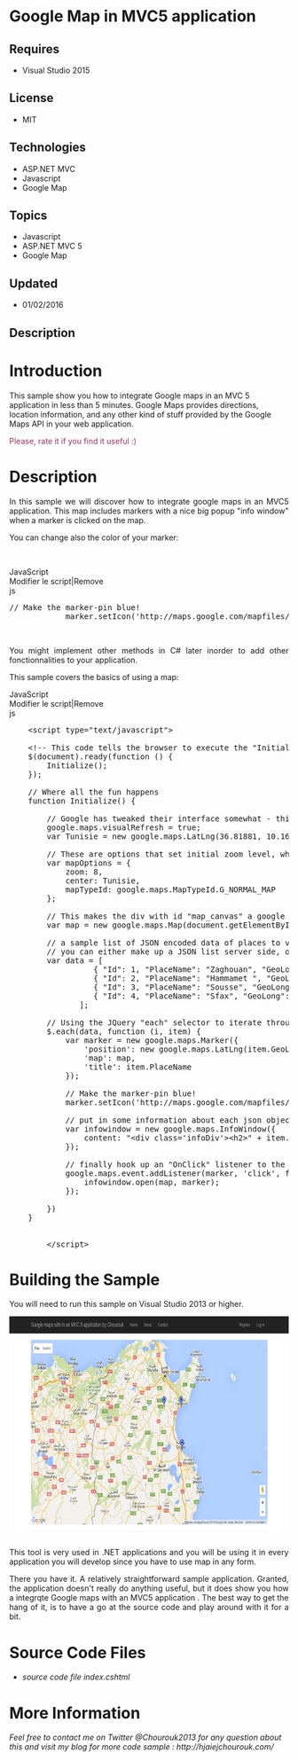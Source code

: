 # Google Map in MVC5 application
## Requires
- Visual Studio 2015
## License
- MIT
## Technologies
- ASP.NET MVC
- Javascript
- Google Map
## Topics
- Javascript
- ASP.NET MVC 5
- Google Map
## Updated
- 01/02/2016
## Description

<h1>Introduction</h1>
<p>This sample show you how to integrate Google maps in an MVC 5 application in less than 5 minutes.&nbsp;<span>Google Maps provides directions, location information, and any other kind of stuff provided by the Google Maps API in your web application.&nbsp;</span></p>
<p><span style="color:#993366">Please, rate it if you find it useful :)</span></p>
<h1>Description</h1>
<p style="text-align:justify">In this sample we will discover how to integrate google maps in an MVC5 application. This map includes markers with&nbsp;a nice big popup &quot;info window&quot; when a marker is clicked on the map.</p>
<p style="text-align:justify">You can change also the color of your marker:</p>
<p style="text-align:justify">&nbsp;</p>
<div class="scriptcode">
<div class="pluginEditHolder" pluginCommand="mceScriptCode">
<div class="title"><span>JavaScript</span></div>
<div class="pluginLinkHolder"><span class="pluginEditHolderLink">Modifier&nbsp;le&nbsp;script</span>|<span class="pluginRemoveHolderLink">Remove</span></div>
<span class="hidden">js</span>

<div class="preview">
<pre class="js"><span class="js__sl_comment">//&nbsp;Make&nbsp;the&nbsp;marker-pin&nbsp;blue!</span>&nbsp;
&nbsp;&nbsp;&nbsp;&nbsp;&nbsp;&nbsp;&nbsp;&nbsp;&nbsp;&nbsp;&nbsp;&nbsp;marker.setIcon(<span class="js__string">'http://maps.google.com/mapfiles/ms/icons/blue-dot.png'</span>)</pre>
</div>
</div>
</div>
<p>&nbsp;</p>
<p style="text-align:justify">You might implement other methods in C# later inorder to add other fonctionnalities to your application.</p>
<p style="text-align:justify">This sample covers the basics of using a map:</p>
<div class="scriptcode">
<div class="pluginEditHolder" pluginCommand="mceScriptCode">
<div class="title"><span>JavaScript</span></div>
<div class="pluginLinkHolder"><span class="pluginEditHolderLink">Modifier&nbsp;le&nbsp;script</span>|<span class="pluginRemoveHolderLink">Remove</span></div>
<span class="hidden">js</span>

<div class="preview">
<pre class="js">&nbsp;&nbsp;&nbsp;&nbsp;&lt;script&nbsp;type=<span class="js__string">&quot;text/javascript&quot;</span>&gt;&nbsp;
&nbsp;
&nbsp;&nbsp;&nbsp;&nbsp;&lt;!--&nbsp;This&nbsp;code&nbsp;tells&nbsp;the&nbsp;browser&nbsp;to&nbsp;execute&nbsp;the&nbsp;<span class="js__string">&quot;Initialize&quot;</span>&nbsp;method&nbsp;only&nbsp;when&nbsp;the&nbsp;complete&nbsp;document&nbsp;model&nbsp;has&nbsp;been&nbsp;loaded.&nbsp;--&gt;&nbsp;
&nbsp;&nbsp;&nbsp;&nbsp;$(document).ready(<span class="js__operator">function</span>&nbsp;()&nbsp;<span class="js__brace">{</span>&nbsp;
&nbsp;&nbsp;&nbsp;&nbsp;&nbsp;&nbsp;&nbsp;&nbsp;Initialize();&nbsp;
&nbsp;&nbsp;&nbsp;&nbsp;<span class="js__brace">}</span>);&nbsp;
&nbsp;
&nbsp;&nbsp;&nbsp;&nbsp;<span class="js__sl_comment">//&nbsp;Where&nbsp;all&nbsp;the&nbsp;fun&nbsp;happens</span>&nbsp;
&nbsp;&nbsp;&nbsp;&nbsp;<span class="js__operator">function</span>&nbsp;Initialize()&nbsp;<span class="js__brace">{</span>&nbsp;
&nbsp;
&nbsp;&nbsp;&nbsp;&nbsp;&nbsp;&nbsp;&nbsp;&nbsp;<span class="js__sl_comment">//&nbsp;Google&nbsp;has&nbsp;tweaked&nbsp;their&nbsp;interface&nbsp;somewhat&nbsp;-&nbsp;this&nbsp;tells&nbsp;the&nbsp;api&nbsp;to&nbsp;use&nbsp;that&nbsp;new&nbsp;UI</span>&nbsp;
&nbsp;&nbsp;&nbsp;&nbsp;&nbsp;&nbsp;&nbsp;&nbsp;google.maps.visualRefresh&nbsp;=&nbsp;true;&nbsp;
&nbsp;&nbsp;&nbsp;&nbsp;&nbsp;&nbsp;&nbsp;&nbsp;<span class="js__statement">var</span>&nbsp;Tunisie&nbsp;=&nbsp;<span class="js__operator">new</span>&nbsp;google.maps.LatLng(<span class="js__num">36.81881</span>,&nbsp;<span class="js__num">10.16596</span>);&nbsp;
&nbsp;
&nbsp;&nbsp;&nbsp;&nbsp;&nbsp;&nbsp;&nbsp;&nbsp;<span class="js__sl_comment">//&nbsp;These&nbsp;are&nbsp;options&nbsp;that&nbsp;set&nbsp;initial&nbsp;zoom&nbsp;level,&nbsp;where&nbsp;the&nbsp;map&nbsp;is&nbsp;centered&nbsp;globally&nbsp;to&nbsp;start,&nbsp;and&nbsp;the&nbsp;type&nbsp;of&nbsp;map&nbsp;to&nbsp;show</span>&nbsp;
&nbsp;&nbsp;&nbsp;&nbsp;&nbsp;&nbsp;&nbsp;&nbsp;<span class="js__statement">var</span>&nbsp;mapOptions&nbsp;=&nbsp;<span class="js__brace">{</span>&nbsp;
&nbsp;&nbsp;&nbsp;&nbsp;&nbsp;&nbsp;&nbsp;&nbsp;&nbsp;&nbsp;&nbsp;&nbsp;zoom:&nbsp;<span class="js__num">8</span>,&nbsp;
&nbsp;&nbsp;&nbsp;&nbsp;&nbsp;&nbsp;&nbsp;&nbsp;&nbsp;&nbsp;&nbsp;&nbsp;center:&nbsp;Tunisie,&nbsp;
&nbsp;&nbsp;&nbsp;&nbsp;&nbsp;&nbsp;&nbsp;&nbsp;&nbsp;&nbsp;&nbsp;&nbsp;mapTypeId:&nbsp;google.maps.MapTypeId.G_NORMAL_MAP&nbsp;
&nbsp;&nbsp;&nbsp;&nbsp;&nbsp;&nbsp;&nbsp;&nbsp;<span class="js__brace">}</span>;&nbsp;
&nbsp;
&nbsp;&nbsp;&nbsp;&nbsp;&nbsp;&nbsp;&nbsp;&nbsp;<span class="js__sl_comment">//&nbsp;This&nbsp;makes&nbsp;the&nbsp;div&nbsp;with&nbsp;id&nbsp;&quot;map_canvas&quot;&nbsp;a&nbsp;google&nbsp;map</span>&nbsp;
&nbsp;&nbsp;&nbsp;&nbsp;&nbsp;&nbsp;&nbsp;&nbsp;<span class="js__statement">var</span>&nbsp;map&nbsp;=&nbsp;<span class="js__operator">new</span>&nbsp;google.maps.Map(document.getElementById(<span class="js__string">&quot;map_canvas&quot;</span>),&nbsp;mapOptions);&nbsp;
&nbsp;
&nbsp;&nbsp;&nbsp;&nbsp;&nbsp;&nbsp;&nbsp;&nbsp;<span class="js__sl_comment">//&nbsp;a&nbsp;sample&nbsp;list&nbsp;of&nbsp;JSON&nbsp;encoded&nbsp;data&nbsp;of&nbsp;places&nbsp;to&nbsp;visit&nbsp;in&nbsp;Tunisia</span>&nbsp;
&nbsp;&nbsp;&nbsp;&nbsp;&nbsp;&nbsp;&nbsp;&nbsp;<span class="js__sl_comment">//&nbsp;you&nbsp;can&nbsp;either&nbsp;make&nbsp;up&nbsp;a&nbsp;JSON&nbsp;list&nbsp;server&nbsp;side,&nbsp;or&nbsp;call&nbsp;it&nbsp;from&nbsp;a&nbsp;controller&nbsp;using&nbsp;JSONResult</span>&nbsp;
&nbsp;&nbsp;&nbsp;&nbsp;&nbsp;&nbsp;&nbsp;&nbsp;<span class="js__statement">var</span>&nbsp;data&nbsp;=&nbsp;[&nbsp;
&nbsp;&nbsp;&nbsp;&nbsp;&nbsp;&nbsp;&nbsp;&nbsp;&nbsp;&nbsp;&nbsp;&nbsp;&nbsp;&nbsp;&nbsp;&nbsp;&nbsp;&nbsp;<span class="js__brace">{</span>&nbsp;<span class="js__string">&quot;Id&quot;</span>:&nbsp;<span class="js__num">1</span>,&nbsp;<span class="js__string">&quot;PlaceName&quot;</span>:&nbsp;<span class="js__string">&quot;Zaghouan&quot;</span>,&nbsp;<span class="js__string">&quot;GeoLong&quot;</span>:&nbsp;<span class="js__string">&quot;36.401081&quot;</span>,&nbsp;<span class="js__string">&quot;GeoLat&quot;</span>:&nbsp;<span class="js__string">&quot;10.16596&quot;</span>&nbsp;<span class="js__brace">}</span>,&nbsp;
&nbsp;&nbsp;&nbsp;&nbsp;&nbsp;&nbsp;&nbsp;&nbsp;&nbsp;&nbsp;&nbsp;&nbsp;&nbsp;&nbsp;&nbsp;&nbsp;&nbsp;&nbsp;<span class="js__brace">{</span>&nbsp;<span class="js__string">&quot;Id&quot;</span>:&nbsp;<span class="js__num">2</span>,&nbsp;<span class="js__string">&quot;PlaceName&quot;</span>:&nbsp;<span class="js__string">&quot;Hammamet&nbsp;&quot;</span>,&nbsp;<span class="js__string">&quot;GeoLong&quot;</span>:&nbsp;<span class="js__string">&quot;36.4&quot;</span>,&nbsp;<span class="js__string">&quot;GeoLat&quot;</span>:&nbsp;<span class="js__string">&quot;10.616667&quot;</span>&nbsp;<span class="js__brace">}</span>,&nbsp;
&nbsp;&nbsp;&nbsp;&nbsp;&nbsp;&nbsp;&nbsp;&nbsp;&nbsp;&nbsp;&nbsp;&nbsp;&nbsp;&nbsp;&nbsp;&nbsp;&nbsp;&nbsp;<span class="js__brace">{</span>&nbsp;<span class="js__string">&quot;Id&quot;</span>:&nbsp;<span class="js__num">3</span>,&nbsp;<span class="js__string">&quot;PlaceName&quot;</span>:&nbsp;<span class="js__string">&quot;Sousse&quot;</span>,&nbsp;<span class="js__string">&quot;GeoLong&quot;</span>:&nbsp;<span class="js__string">&quot;35.8329809&quot;</span>,&nbsp;<span class="js__string">&quot;GeoLat&quot;</span>:&nbsp;<span class="js__string">&quot;10.63875&quot;</span>&nbsp;<span class="js__brace">}</span>,&nbsp;
&nbsp;&nbsp;&nbsp;&nbsp;&nbsp;&nbsp;&nbsp;&nbsp;&nbsp;&nbsp;&nbsp;&nbsp;&nbsp;&nbsp;&nbsp;&nbsp;&nbsp;&nbsp;<span class="js__brace">{</span>&nbsp;<span class="js__string">&quot;Id&quot;</span>:&nbsp;<span class="js__num">4</span>,&nbsp;<span class="js__string">&quot;PlaceName&quot;</span>:&nbsp;<span class="js__string">&quot;Sfax&quot;</span>,&nbsp;<span class="js__string">&quot;GeoLong&quot;</span>:&nbsp;<span class="js__string">&quot;34.745159&quot;</span>,&nbsp;<span class="js__string">&quot;GeoLat&quot;</span>:&nbsp;<span class="js__string">&quot;10.7613&quot;</span>&nbsp;<span class="js__brace">}</span>&nbsp;
&nbsp;&nbsp;&nbsp;&nbsp;&nbsp;&nbsp;&nbsp;&nbsp;&nbsp;&nbsp;&nbsp;&nbsp;&nbsp;&nbsp;&nbsp;];&nbsp;
&nbsp;
&nbsp;&nbsp;&nbsp;&nbsp;&nbsp;&nbsp;&nbsp;&nbsp;<span class="js__sl_comment">//&nbsp;Using&nbsp;the&nbsp;JQuery&nbsp;&quot;each&quot;&nbsp;selector&nbsp;to&nbsp;iterate&nbsp;through&nbsp;the&nbsp;JSON&nbsp;list&nbsp;and&nbsp;drop&nbsp;marker&nbsp;pins</span>&nbsp;
&nbsp;&nbsp;&nbsp;&nbsp;&nbsp;&nbsp;&nbsp;&nbsp;$.each(data,&nbsp;<span class="js__operator">function</span>&nbsp;(i,&nbsp;item)&nbsp;<span class="js__brace">{</span>&nbsp;
&nbsp;&nbsp;&nbsp;&nbsp;&nbsp;&nbsp;&nbsp;&nbsp;&nbsp;&nbsp;&nbsp;&nbsp;<span class="js__statement">var</span>&nbsp;marker&nbsp;=&nbsp;<span class="js__operator">new</span>&nbsp;google.maps.Marker(<span class="js__brace">{</span>&nbsp;
&nbsp;&nbsp;&nbsp;&nbsp;&nbsp;&nbsp;&nbsp;&nbsp;&nbsp;&nbsp;&nbsp;&nbsp;&nbsp;&nbsp;&nbsp;&nbsp;<span class="js__string">'position'</span>:&nbsp;<span class="js__operator">new</span>&nbsp;google.maps.LatLng(item.GeoLong,&nbsp;item.GeoLat),&nbsp;
&nbsp;&nbsp;&nbsp;&nbsp;&nbsp;&nbsp;&nbsp;&nbsp;&nbsp;&nbsp;&nbsp;&nbsp;&nbsp;&nbsp;&nbsp;&nbsp;<span class="js__string">'map'</span>:&nbsp;map,&nbsp;
&nbsp;&nbsp;&nbsp;&nbsp;&nbsp;&nbsp;&nbsp;&nbsp;&nbsp;&nbsp;&nbsp;&nbsp;&nbsp;&nbsp;&nbsp;&nbsp;<span class="js__string">'title'</span>:&nbsp;item.PlaceName&nbsp;
&nbsp;&nbsp;&nbsp;&nbsp;&nbsp;&nbsp;&nbsp;&nbsp;&nbsp;&nbsp;&nbsp;&nbsp;<span class="js__brace">}</span>);&nbsp;
&nbsp;
&nbsp;&nbsp;&nbsp;&nbsp;&nbsp;&nbsp;&nbsp;&nbsp;&nbsp;&nbsp;&nbsp;&nbsp;<span class="js__sl_comment">//&nbsp;Make&nbsp;the&nbsp;marker-pin&nbsp;blue!</span>&nbsp;
&nbsp;&nbsp;&nbsp;&nbsp;&nbsp;&nbsp;&nbsp;&nbsp;&nbsp;&nbsp;&nbsp;&nbsp;marker.setIcon(<span class="js__string">'http://maps.google.com/mapfiles/ms/icons/blue-dot.png'</span>)&nbsp;
&nbsp;
&nbsp;&nbsp;&nbsp;&nbsp;&nbsp;&nbsp;&nbsp;&nbsp;&nbsp;&nbsp;&nbsp;&nbsp;<span class="js__sl_comment">//&nbsp;put&nbsp;in&nbsp;some&nbsp;information&nbsp;about&nbsp;each&nbsp;json&nbsp;object&nbsp;-&nbsp;in&nbsp;this&nbsp;case,&nbsp;the&nbsp;opening&nbsp;hours.</span>&nbsp;
&nbsp;&nbsp;&nbsp;&nbsp;&nbsp;&nbsp;&nbsp;&nbsp;&nbsp;&nbsp;&nbsp;&nbsp;<span class="js__statement">var</span>&nbsp;infowindow&nbsp;=&nbsp;<span class="js__operator">new</span>&nbsp;google.maps.InfoWindow(<span class="js__brace">{</span>&nbsp;
&nbsp;&nbsp;&nbsp;&nbsp;&nbsp;&nbsp;&nbsp;&nbsp;&nbsp;&nbsp;&nbsp;&nbsp;&nbsp;&nbsp;&nbsp;&nbsp;content:&nbsp;<span class="js__string">&quot;&lt;div&nbsp;class='infoDiv'&gt;&lt;h2&gt;&quot;</span>&nbsp;&#43;&nbsp;item.PlaceName&nbsp;&#43;&nbsp;<span class="js__string">&quot;&lt;/div&gt;&lt;/div&gt;&quot;</span>&nbsp;
&nbsp;&nbsp;&nbsp;&nbsp;&nbsp;&nbsp;&nbsp;&nbsp;&nbsp;&nbsp;&nbsp;&nbsp;<span class="js__brace">}</span>);&nbsp;
&nbsp;
&nbsp;&nbsp;&nbsp;&nbsp;&nbsp;&nbsp;&nbsp;&nbsp;&nbsp;&nbsp;&nbsp;&nbsp;<span class="js__sl_comment">//&nbsp;finally&nbsp;hook&nbsp;up&nbsp;an&nbsp;&quot;OnClick&quot;&nbsp;listener&nbsp;to&nbsp;the&nbsp;map&nbsp;so&nbsp;it&nbsp;pops&nbsp;up&nbsp;out&nbsp;info-window&nbsp;when&nbsp;the&nbsp;marker-pin&nbsp;is&nbsp;clicked!</span>&nbsp;
&nbsp;&nbsp;&nbsp;&nbsp;&nbsp;&nbsp;&nbsp;&nbsp;&nbsp;&nbsp;&nbsp;&nbsp;google.maps.event.addListener(marker,&nbsp;<span class="js__string">'click'</span>,&nbsp;<span class="js__operator">function</span>&nbsp;()&nbsp;<span class="js__brace">{</span>&nbsp;
&nbsp;&nbsp;&nbsp;&nbsp;&nbsp;&nbsp;&nbsp;&nbsp;&nbsp;&nbsp;&nbsp;&nbsp;&nbsp;&nbsp;&nbsp;&nbsp;infowindow.open(map,&nbsp;marker);&nbsp;
&nbsp;&nbsp;&nbsp;&nbsp;&nbsp;&nbsp;&nbsp;&nbsp;&nbsp;&nbsp;&nbsp;&nbsp;<span class="js__brace">}</span>);&nbsp;
&nbsp;
&nbsp;&nbsp;&nbsp;&nbsp;&nbsp;&nbsp;&nbsp;&nbsp;<span class="js__brace">}</span>)&nbsp;
&nbsp;&nbsp;&nbsp;&nbsp;<span class="js__brace">}</span>&nbsp;
&nbsp;
&nbsp;
&nbsp;&nbsp;&nbsp;&nbsp;&nbsp;&nbsp;&nbsp;&nbsp;&lt;/script&gt;</pre>
</div>
</div>
</div>
<h1>Building the Sample</h1>
<p style="text-align:justify">You will need to run this sample on Visual Studio 2013 or higher.</p>
<p><img id="146721" src="146721-maps.png" alt="" width="600" height="400"></p>
<p style="text-align:justify">This tool is very used in .NET applications and you will be using it in every application you will develop since you have to use map in any form.</p>
<p style="text-align:justify"><span>There you have it. A relatively straightforward sample application. Granted, the application doesn't really do anything useful, but it does show you how a integrqte Google maps with an MVC5 application . The best way to get
 the hang of it, is to have a go at the source code and play around with it for a bit.</span></p>
<h1><span>Source Code Files</span></h1>
<ul>
<li><em>source code file index.cshtml&nbsp;</em> </li></ul>
<h1>More Information</h1>
<p><em><em>Feel free to contact me on Twitter @Chourouk2013 for any question about this and visit my blog for more code sample :&nbsp;http://hjaiejchourouk.com/</em></em></p>
